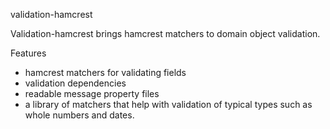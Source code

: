 validation-hamcrest

Validation-hamcrest brings hamcrest matchers to domain object validation.

Features
*  hamcrest matchers for validating fields
*  validation dependencies
*  readable message property files
*  a library of matchers that help with validation of typical types such as whole numbers and dates.

